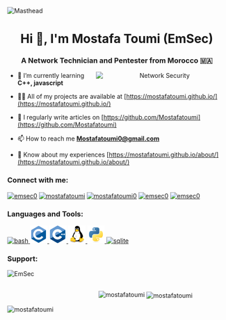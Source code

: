 ![Masthead](https://raw.githubusercontent.com/Mostafatoumi/mostafatoumi.io_img/main/emSec_cover.jpg)
<h1 align="center">Hi 👋, I'm Mostafa Toumi (EmSec)</h1>
<h3 align="center">A Network Technician and Pentester from Morocco 🇲🇦 </h3>

<p align="center">
  <img align="right" alt="Network Security" width="300" src="https://raw.githubusercontent.com/Mostafatoumi/mostafatoumi.io_img/main/emSec.png">
</p>


- 🌱 I’m currently learning **C++, javascript**

- 👨‍💻 All of my projects are available at [https://mostafatoumi.github.io/](https://mostafatoumi.github.io/)

- 📝 I regularly write articles on [https://github.com/Mostafatoumi](https://github.com/Mostafatoumi)

- 📫 How to reach me **Mostafatoumi0@gmail.com**

- 📄 Know about my experiences [https://mostafatoumi.github.io/about/](https://mostafatoumi.github.io/about/)

<h3 align="left">Connect with me:</h3>
<p align="left">
<a href="https://twitter.com/emsec0" target="blank"><img align="center" src="https://raw.githubusercontent.com/rahuldkjain/github-profile-readme-generator/master/src/images/icons/Social/twitter.svg" alt="emsec0" height="30" width="40" /></a>
<a href="https://linkedin.com/in/mostafatoumi" target="blank"><img align="center" src="https://raw.githubusercontent.com/rahuldkjain/github-profile-readme-generator/master/src/images/icons/Social/linked-in-alt.svg" alt="mostafatoumi" height="30" width="40" /></a>
<a href="https://fb.com/mostafatoumi0" target="blank"><img align="center" src="https://raw.githubusercontent.com/rahuldkjain/github-profile-readme-generator/master/src/images/icons/Social/facebook.svg" alt="mostafatoumi0" height="30" width="40" /></a>
<a href="https://instagram.com/emsec0" target="blank"><img align="center" src="https://raw.githubusercontent.com/rahuldkjain/github-profile-readme-generator/master/src/images/icons/Social/instagram.svg" alt="emsec0" height="30" width="40" /></a>
<a href="https://www.youtube.com/c/emsec0" target="blank"><img align="center" src="https://raw.githubusercontent.com/rahuldkjain/github-profile-readme-generator/master/src/images/icons/Social/youtube.svg" alt="emsec0" height="30" width="40" /></a>
</p>

<h3 align="left">Languages and Tools:</h3>
<p align="left"> <a href="https://www.gnu.org/software/bash/" target="_blank" rel="noreferrer"> <img src="https://www.vectorlogo.zone/logos/gnu_bash/gnu_bash-icon.svg" alt="bash" width="40" height="40"/> </a> <a href="https://www.cprogramming.com/" target="_blank" rel="noreferrer"> <img src="https://raw.githubusercontent.com/devicons/devicon/master/icons/c/c-original.svg" alt="c" width="40" height="40"/> </a> <a href="https://www.w3schools.com/cpp/" target="_blank" rel="noreferrer"> <img src="https://raw.githubusercontent.com/devicons/devicon/master/icons/cplusplus/cplusplus-original.svg" alt="cplusplus" width="40" height="40"/> </a> <a href="https://www.linux.org/" target="_blank" rel="noreferrer"> <img src="https://raw.githubusercontent.com/devicons/devicon/master/icons/linux/linux-original.svg" alt="linux" width="40" height="40"/> </a> <a href="https://www.python.org" target="_blank" rel="noreferrer"> <img src="https://raw.githubusercontent.com/devicons/devicon/master/icons/python/python-original.svg" alt="python" width="40" height="40"/> </a> <a href="https://www.sqlite.org/" target="_blank" rel="noreferrer"> <img src="https://www.vectorlogo.zone/logos/sqlite/sqlite-icon.svg" alt="sqlite" width="40" height="40"/> </a> </p>

<h3 align="left">Support:</h3>
<p><a href="https://www.buymeacoffee.com/EmSec"> <img align="left" src="https://cdn.buymeacoffee.com/buttons/v2/default-yellow.png" height="50" width="210" alt="EmSec" /></a></p><br><br>

<p><img align="left" src="https://github-readme-stats.vercel.app/api/top-langs?username=mostafatoumi&show_icons=true&locale=en&layout=compact" alt="mostafatoumi" /></p>

<p>&nbsp;<img align="center" src="https://github-readme-stats.vercel.app/api?username=mostafatoumi&show_icons=true&locale=en" alt="mostafatoumi" /></p>

<p><img align="center" src="https://github-readme-streak-stats.herokuapp.com/?user=mostafatoumi&" alt="mostafatoumi" /></p>
